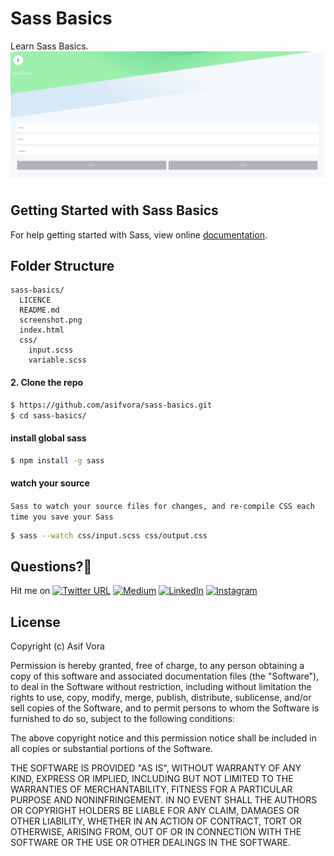 # Sass Basics
Learn Sass Basics.
![image](https://github.com/asifvora/sass-basics/blob/master/screenshot.png)

## Getting Started with Sass Basics

For help getting started with Sass, view online
[documentation](https://sass-lang.com/).

## Folder Structure

```
sass-basics/
  LICENCE
  README.md
  screenshot.png
  index.html
  css/
    input.scss
    variable.scss
```

#### 2. Clone the repo

```sh
$ https://github.com/asifvora/sass-basics.git
$ cd sass-basics/
```

#### install global sass

```sh
$ npm install -g sass
```

#### watch your source

`Sass to watch your source files for changes, and re-compile CSS each time you save your Sass`
```sh
$ sass --watch css/input.scss css/output.css 
```

## Questions?🤔 
  
Hit me on [![Twitter URL](https://img.shields.io/twitter/url/http/shields.io.svg?style=social)](https://twitter.com/007_dark_shadow)
[![Medium](https://img.shields.io/badge/Medium-asifvora-brightgreen.svg)](https://medium.com/@asifvora)
[![LinkedIn](https://img.shields.io/badge/LinkedIn-asifvora-blue.svg)](https://www.linkedin.com/in/asif-vora/) 
[![Instagram](https://img.shields.io/badge/Instagram-Asif%20Vora-green.svg)](https://www.instagram.com/007_dark_shadow/) 


## License

Copyright (c) Asif Vora

Permission is hereby granted, free of charge, to any person obtaining a copy
of this software and associated documentation files (the "Software"), to deal
in the Software without restriction, including without limitation the rights
to use, copy, modify, merge, publish, distribute, sublicense, and/or sell
copies of the Software, and to permit persons to whom the Software is
furnished to do so, subject to the following conditions:

The above copyright notice and this permission notice shall be included in all
copies or substantial portions of the Software.

THE SOFTWARE IS PROVIDED "AS IS", WITHOUT WARRANTY OF ANY KIND, EXPRESS OR
IMPLIED, INCLUDING BUT NOT LIMITED TO THE WARRANTIES OF MERCHANTABILITY,
FITNESS FOR A PARTICULAR PURPOSE AND NONINFRINGEMENT. IN NO EVENT SHALL THE
AUTHORS OR COPYRIGHT HOLDERS BE LIABLE FOR ANY CLAIM, DAMAGES OR OTHER
LIABILITY, WHETHER IN AN ACTION OF CONTRACT, TORT OR OTHERWISE, ARISING FROM,
OUT OF OR IN CONNECTION WITH THE SOFTWARE OR THE USE OR OTHER DEALINGS IN THE
SOFTWARE.
